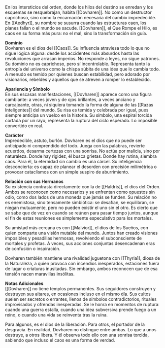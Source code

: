 En los intersticios del orden, donde los hilos del destino se enredan y los esquemas se resquebrajan, habita [[Dovharen]]. No como un destructor caprichoso, sino como la encarnación necesaria del cambio impredecible. En [[Aedhyr]], su nombre se susurra cuando las estructuras caen, los planes fallan o el mundo se sacude. [[Dovharen]], el Que Rompe el Hilo, es caos en su forma más pura: no el mal, sino la transformación sin guía.

**Dominio**  
Dovharen es el dios del [[Caos]]. Su influencia atraviesa todo lo que no sigue lógica alguna: desde los accidentes más absurdos hasta las revoluciones que arrasan imperios. No responde a leyes, no sigue patrones. Su dominio no es caprichoso, pero sí incontrolable. Representa tanto la entropía del universo como la chispa súbita de una idea que lo cambia todo. A menudo es temido por quienes buscan estabilidad, pero adorado por visionarios, rebeldes y aquellos que se atreven a romper lo establecido.

**Apariencia y Símbolo**  
En sus escasas manifestaciones, [[Dovharen]] aparece como una figura cambiante: a veces joven y de ojos brillantes, a veces anciano y carcajeante, otras, ni siquiera tomando la forma de alguna de las [[Razas Inteligentes]] del mundo. Su risa es temida y celebrada por igual, pues siempre anticipa un vuelco en la historia. Su símbolo, una espiral torcida cortada por un rayo, representa la ruptura del ciclo esperado. Lo imposible convertido en real.

**Carácter**  
Impredecible, astuto, burlón. Dovharen es el dios que no puede ser anticipado ni comprendido del todo. Juega con las palabras, revierte acuerdos, desarma certezas con una sonrisa. No actúa por malicia, sino por naturaleza. Donde hay rigidez, él busca grietas. Donde hay rutina, siembra caos. Para él, la eternidad sin cambio es una cárcel. Su inteligencia desconcierta: es capaz de planear el desorden con precisión milimétrica o provocar cataclismos con un simple suspiro de aburrimiento.

**Relación con sus Hermanos**  
Su existencia contrasta directamente con la de [[Haldris]], el dios del Orden. Ambos se reconocen como necesarios y se enfrentan como opuestos sin odio, como dos lados de una moneda que jamás se funden. Su relación no es enemistosa, sino tensamente simbiótica: se desafían, se equilibran, se niegan mutuamente, pero no pueden existir el uno sin el otro. Es cierto que se sabe que de vez en cuando se reúnen para pasar tiempo juntos, aunque el fin de estas reuniones es simplemente especulativo para los mortales.

Su amistad más cercana es con [[Malvior]], el dios de los Sueños, con quien comparte una visión mutable del mundo. Juntos han creado visiones imposibles y pesadillas hermosas, revolviendo el subconsciente de mortales y profetas. A veces, sus acciones conjuntas desencadenan eras de confusión o inspiración.

Dovharen también mantiene una rivalidad juguetona con [[Thyria]], diosa de la Naturaleza, a quien provoca con incendios inesperados, estaciones fuera de lugar o criaturas inusitadas. Sin embargo, ambos reconocen que de esa tensión nacen maravillas insólitas. 

**Notas Adicionales**  
[[Dovharen]] no tiene templos permanentes. Sus seguidores construyen y destruyen sus altares, en ocasiones incluso en el mismo día. Sus cultos suelen ser secretos o errantes, llenos de símbolos contradictorios, rituales improvisados y ofrendas inesperadas. Se le honra en momentos de ruptura: cuando una guerra estalla, cuando una idea subversiva prende fuego a un reino, o cuando una vida se reinventa tras la ruina.

Para algunos, es el dios de la liberación. Para otros, el portador de la desgracia. En realidad, Dovharen no distingue entre ambas. Lo que a unos destruye, a otros libera. Y él observa todo ello con una sonrisa torcida, sabiendo que incluso el caos es una forma de verdad.



[^0]: [[Historia y Mitología]]
[^1]: [[Los Dioses]]
[^2]: [[Segunda Generación de Dioses]]
[^3]: [[Los 12 Patrones]]
